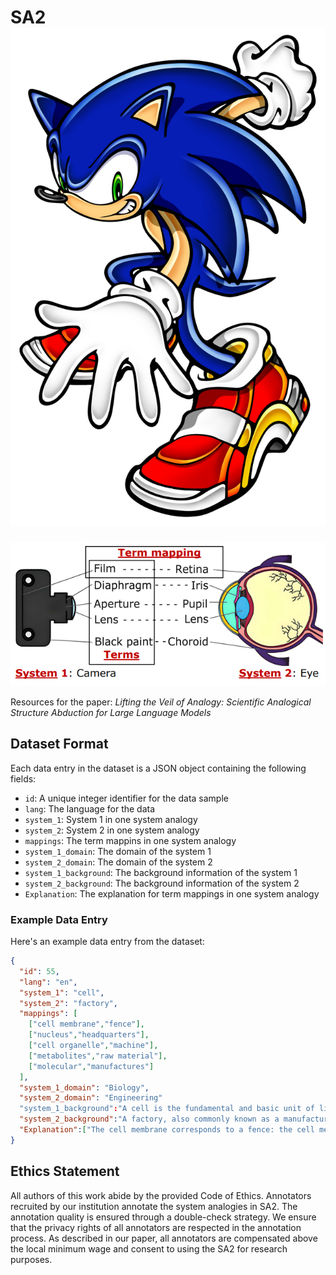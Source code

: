 # SA2 ![SA2_logo](figure/Sa2_sonic.png)

![SA2_Example](figure/SA2.png)

Resources for the paper: *Lifting the Veil of Analogy: Scientific Analogical Structure Abduction for Large Language Models*

## Dataset Format

Each data entry in the dataset is a JSON object containing the following fields:

- `id`: A unique integer identifier for the data sample
- `lang`: The language for the data
- `system_1`: System 1 in one system analogy
- `system_2`: System 2 in one system analogy
- `mappings`: The term mappins in one system analogy
- `system_1_domain`: The domain of the system 1
- `system_2_domain`: The domain of the system 2
- `system_1_background`: The background information of the system 1
- `system_2_background`: The background information of the system 2
- `Explanation`: The explanation for term mappings in one system analogy

### Example Data Entry

Here's an example data entry from the dataset:
```json
{
  "id": 55,
  "lang": "en",
  "system_1": "cell",
  "system_2": "factory",
  "mappings": [
    ["cell membrane","fence"],
    ["nucleus","headquarters"],
    ["cell organelle","machine"],
    ["metabolites","raw material"],
    ["molecular","manufactures"]
  ],
  "system_1_domain": "Biology",
  "system_2_domain": "Engineering"
  "system_1_background":"A cell is the fundamental and basic unit of life. It refers to a small and microscopic unit that possesses all the essential characteristics of life, such as the ability to respond to stimuli, reproduce, and process energy. The cell has three principal components: the cell membrane, nucleus, and cytoplasm with cell organelles. The cell membrane constitutes a thin boundary that encloses and protects the cell’s contents. The nucleus is a large organelle that controls the cell's activities and contains its genetic material. The cytoplasm is the fluid that fills the cell, and cell organelles are specialized subunits that carry out specific metabolic functions in the cell. Cells are involved in metabolism, which involves the breakdown and synthesis of metabolites, substances required for cell growth, and energy production. Molecular aspects of the cell include the proteins, lipids, and DNA that make up its structure and perform its essential functions.",
  "system_2_background":"A factory, also commonly known as a manufacturing or production plant, is a large industrial facility where workers operate machinery to manufacture items or process raw materials into other products. They are a significant component of modern economic production, responsible for creating and refining the majority of the world's goods. Factories have a complex structure consisting of multiple buildings filled with various machines and equipment for assembly line production. They may manufacture discrete products or continuously produced materials using heat or electricity to transform streams of raw materials. As a critical part of the production process, factories require large warehouses and transportation facilities for efficient operation. The term \"mill\" is often used to describe factories that manufacture specific goods, such as steel or paper. Factories may also have fences around them for security purposes and typically have headquarters located on site. Overall, factories play an essential role in economic production and are key players in the global manufacturing industry.",
  "Explanation":["The cell membrane corresponds to a fence: the cell membrane is the outer structure of the cell, playing a role in protecting and controlling the substances that enter and exit the cell; the fence of a factory is the outer structure of the factory, serving to protect and restrict access for personnel. In this analogy, both the cell membrane and the fence are boundaries and protective barriers for their respective systems.","The nucleus corresponds to headquarters: the nucleus is the center in the cell that controls gene expression and genetic information transfer; the headquarters of a factory is responsible for production planning and management. In this analogy, both the nucleus and the headquarters are the control and management centers of their respective systems.","Cell organelles correspond to machines: cell organelles are the structures responsible for performing specific functions in the cell; machines in a factory are responsible for performing various tasks in the production process. In this analogy, both cell organelles and machines are components that execute specific functions in their respective systems.","Metabolites correspond to raw materials: metabolites in the cell are substances involved in biochemical reactions, such as proteins, fats, and carbohydrates; raw materials in a factory are used for producing finished products. In this analogy, both metabolites and raw materials are substances that are necessary for production and reaction in their respective systems.","Molecules correspond to finished products: molecules such as ATP, produced by the cell through metabolic processes, are the energy source of the cell; finished products produced by a factory are the final products that can be sold and used. In this analogy, both molecules and finished products are the products of their respective systems."]
}
```

## Ethics Statement
All authors of this work abide by the provided Code of Ethics. Annotators recruited by our institution annotate the system analogies in SA2. The annotation quality is ensured through a double-check strategy. We ensure that the privacy rights of all annotators are respected in the annotation process. As described in our paper, all annotators are compensated above the local minimum wage and consent to using the SA2 for research purposes.
